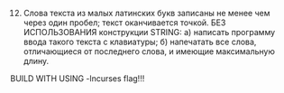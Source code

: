 12)	Слова текста из малых латинских букв записаны не менее чем через один пробел; текст оканчивается точкой. БЕЗ ИСПОЛЬЗОВАНИЯ конструкции STRING:
а) написать программу ввода такого текста с клавиатуры;
б) напечатать все слова, отличающиеся от последнего слова, и имеющие максимальную длину.

BUILD WITH USING -lncurses flag!!!

